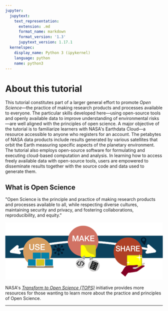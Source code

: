 ```yaml
---
jupyter:
  jupytext:
    text_representation:
      extension: .md
      format_name: markdown
      format_version: '1.3'
      jupytext_version: 1.17.1
  kernelspec:
    display_name: Python 3 (ipykernel)
    language: python
    name: python3
---
```


# About this tutorial

<!-- #region jupyter={"source_hidden": true} -->
This tutorial constitutes part of a larger general effort to promote *Open Science*&mdash;the practice of making research products and processes available to everyone. The particular skills developed here&mdash;using open-source tools and openly available data to improve understanding of environmental risks&mdash;are well aligned with the principles of open science. A major objective of the tutorial is to familiarize learners with NASA's Earthdata Cloud&mdash;a resource accessible to anyone who registers for an account. The petabytes of NASA data products include results generated by various satellites that orbit the Earth measuring specific aspects of the planetary environment. The tutorial also employs open-source software for formulating and executing cloud-based computation and analysis. In learning how to access freely available data with open-source tools, users are empowered to disseminate results together with the source code and data used to generate them.
<!-- #endregion -->

## What is Open Science

<!-- #region jupyter={"source_hidden": true} -->
"Open Science is the principle and practice of making research products and processes available to all, while respecting diverse cultures, maintaining security and privacy, and fostering collaborations, reproducibility, and equity."

![](../../assets/img/image165.png)

NASA's [*Transform to Open Science (TOPS)*](https://science.nasa.gov/open-science/tops/) initiative provides more resources for those wanting to learn more about the practice and principles of Open Science.
<!-- #endregion -->

<!-- #region jupyter={"source_hidden": false} -->
---
<!-- #endregion -->
